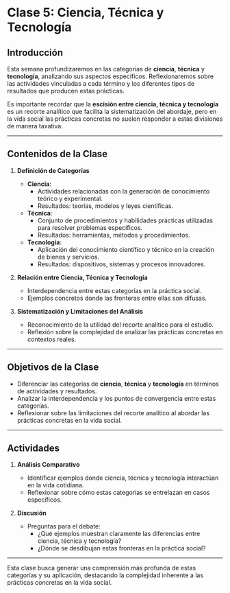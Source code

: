
# Clase 5: Ciencia, Técnica y Tecnología

## Introducción

Esta semana profundizaremos en las categorías de **ciencia**, **técnica** y **tecnología**, analizando sus aspectos específicos. Reflexionaremos sobre las actividades vinculadas a cada término y los diferentes tipos de resultados que producen estas prácticas.

Es importante recordar que la **escisión entre ciencia, técnica y tecnología** es un recorte analítico que facilita la sistematización del abordaje, pero en la vida social las prácticas concretas no suelen responder a estas divisiones de manera taxativa.

---

## Contenidos de la Clase

1. **Definición de Categorías**  
   - **Ciencia**:  
     - Actividades relacionadas con la generación de conocimiento teórico y experimental.  
     - Resultados: teorías, modelos y leyes científicas.  
   - **Técnica**:  
     - Conjunto de procedimientos y habilidades prácticas utilizadas para resolver problemas específicos.  
     - Resultados: herramientas, métodos y procedimientos.  
   - **Tecnología**:  
     - Aplicación del conocimiento científico y técnico en la creación de bienes y servicios.  
     - Resultados: dispositivos, sistemas y procesos innovadores.  

2. **Relación entre Ciencia, Técnica y Tecnología**  
   - Interdependencia entre estas categorías en la práctica social.  
   - Ejemplos concretos donde las fronteras entre ellas son difusas.  

3. **Sistematización y Limitaciones del Análisis**  
   - Reconocimiento de la utilidad del recorte analítico para el estudio.  
   - Reflexión sobre la complejidad de analizar las prácticas concretas en contextos reales.

---

## Objetivos de la Clase

- Diferenciar las categorías de **ciencia**, **técnica** y **tecnología** en términos de actividades y resultados.  
- Analizar la interdependencia y los puntos de convergencia entre estas categorías.  
- Reflexionar sobre las limitaciones del recorte analítico al abordar las prácticas concretas en la vida social.  

---

## Actividades

1. **Análisis Comparativo**  
   - Identificar ejemplos donde ciencia, técnica y tecnología interactúan en la vida cotidiana.  
   - Reflexionar sobre cómo estas categorías se entrelazan en casos específicos.  

2. **Discusión**  
   - Preguntas para el debate:  
     - ¿Qué ejemplos muestran claramente las diferencias entre ciencia, técnica y tecnología?  
     - ¿Dónde se desdibujan estas fronteras en la práctica social?  

---

Esta clase busca generar una comprensión más profunda de estas categorías y su aplicación, destacando la complejidad inherente a las prácticas concretas en la vida social.

